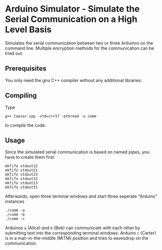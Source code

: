 # Arduino Simulator - Simulate the Serial Communication on a High Level Basis
Simulates the serial communication between two or three Arduinos on the command line.
Multiple encryption methods for the communication can be tried out.

## Prerequisites
You only need the gnu C++ compiler without any additional libraries.

## Compiling
Type
```
g++ Caesar.cpp -std=c++17 -pthread -o comm
```
to compile the code.

## Usage
Since the simulated serial communication is based on named pipes, you have to create them first:
```
mkfifo stdout12
mkfifo stdout21
mkfifo stdout23
mkfifo stdout32
mkfifo stdout13
mkfifo stdout31
```

Afterwards, open three terminal windows and start three seperate "Arduino" instances
```
./comm -a
./comm -b
./comm -c
```
Arduinos `a` (Alice) and `b` (Bob) can communicate with each other by submitting text into the corresponding terminal windows. 
Arduino `c` (Carter) is in a man-in-the-middle (MiTM) position and tries to eavesdrop on the communication.
